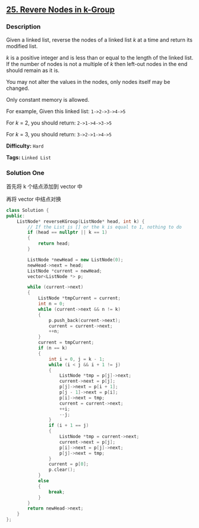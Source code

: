 ## [25. Revere Nodes in k-Group](https://leetcode.com/problems/reverse-nodes-in-k-group/#/description)

### Description

Given a linked list, reverse the nodes of a linked list _k_ at a time and return its modified list.

_k_ is a positive integer and is less than or equal to the length of the linked list. If the number of nodes is not a multiple of _k_ then left-out nodes in the end should remain as it is.

You may not alter the values in the nodes, only nodes itself may be changed.

Only constant memory is allowed.

For example,
Given this linked list: `1->2->3->4->5`

For _k_ = 2, you should return: `2->1->4->3->5`

For _k_ = 3, you should return: `3->2->1->4->5`

**Difficulty:** `Hard`

**Tags:** `Linked List`

### Solution One

首先将 k 个结点添加到 vector 中

再将 vector 中结点对换

```c++
class Solution {
public:
    ListNode* reverseKGroup(ListNode* head, int k) {
        // If the List is [] or the k is equal to 1, nothing to do
        if (head == nullptr || k == 1)
        {
            return head;
        }

        ListNode *newHead = new ListNode(0);
        newHead->next = head;
        ListNode *current = newHead;
        vector<ListNode *> p;

        while (current->next)
        {
            ListNode *tmpCurrent = current;
            int n = 0;
            while (current->next && n != k)
            {
                p.push_back(current->next);
                current = current->next;
                ++n;
            }
            current = tmpCurrent;
            if (n == k)
            {
                int i = 0, j = k - 1;
                while (i < j && i + 1 != j)
                {
                    ListNode *tmp = p[j]->next;
                    current->next = p[j];
                    p[j]->next = p[i + 1];
                    p[j - 1]->next = p[i];
                    p[i]->next = tmp;
                    current = current->next;
                    ++i;
                    --j;
                }
                if (i + 1 == j)
                {
                    ListNode *tmp = current->next;
                    current->next = p[j];
                    p[i]->next = p[j]->next;
                    p[j]->next = tmp;
                }
                current = p[0];
                p.clear();
            }
            else
            {
                break;
            }
        }
        return newHead->next;
    }
};
```
